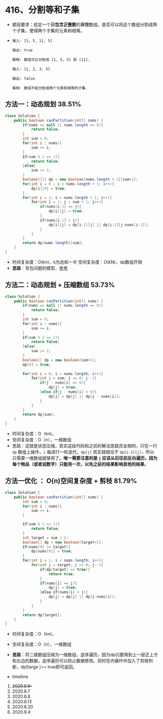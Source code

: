 # 416、分割等和子集

- 题目要求：给定一个**只包含正整数**的**非空**数组。是否可以将这个数组分割成两个子集，使得两个子集的元素和相等。

- ```
  输入: [1, 5, 11, 5]
  
  输出: true
  
  解释: 数组可以分割成 [1, 5, 5] 和 [11].
  
  输入: [1, 2, 3, 5]
  
  输出: false
  
  解释: 数组不能分割成两个元素和相等的子集.
  ```



## 方法一：动态规划 38.51%

```java
class Solution {
    public boolean canPartition(int[] nums) {
        if(nums == null || nums.length == 0){
            return false;
        }
        int sum = 0;
        for(int i : nums){
            sum += i;
        }
        if(sum % 2 == 1){
            return false;
        }else{
            sum /= 2;
        }
        boolean[][] dp = new boolean[nums.length + 1][sum+1];
        for(int i = 0 ; i < nums.length + 1; i++){
            dp[i][0] = true;
        }
        for(int i = 1; i < nums.length + 1; i++){
            for(int j = 1; j < sum + 1; j++){
                if(nums[i-1] == j){
                    dp[i][j] = true;
                }
                if(nums[i-1] < j){
                    dp[i][j] = dp[i-1][j] || dp[i-1][j-nums[i-1]];
                }
            }
        }
        return dp[nums.length][sum];
    }
}
```

- 时间复杂度：O(kn)，k为总和一半
  空间复杂度：O(kN)，dp数组开销
- **思路**：背包问题的模型，[参考](https://leetcode-cn.com/problems/partition-equal-subset-sum/solution/0-1-bei-bao-wen-ti-xiang-jie-zhen-dui-ben-ti-de-yo/)



## 方法二：动态规划 + 压缩数组 53.73%

```java
class Solution {
    public boolean canPartition(int[] nums) {
        if(nums == null || nums.length == 0){
            return false;
        }
        int sum = 0;
        for(int i : nums){
            sum += i;
        }
        if(sum % 2 == 1){
            return false;
        }else{
            sum /= 2;
        }
        boolean[] dp = new boolean[sum+1];
        dp[0] = true;
        
        for(int i = 0; i < nums.length; i++){
            for(int j = sum; j >= 0; j--){
                if(j - nums[i] == 0){
                    dp[j] = true;
                }else if(j - nums[i] > 0){
                    dp[j] = dp[j] || dp[j - nums[i]];
                }
            }
        }
        return dp[sum];
    }
}
```

- 时间复杂度：O（kn)，
- 空间复杂度：O（n），一维数组
- 思路：这就是状态压缩，其实这段代码和之前的解法思路完全相同，只在一行 `dp` 数组上操作，`i` 每进行一轮迭代，`dp[j]` 其实就相当于 `dp[i-1][j]`，所以只需要一维数组就够用了。**唯一需要注意的是** **`j`** **应该从后往前反向遍历，因为每个物品（或者说数字）只能用一次，以免之前的结果影响其他的结果**。



## 方法一优化 ： O(n)空间复杂度 + 剪枝  81.79%

```java
class Solution {
    public boolean canPartition(int[] nums) {
        int sum = 0;
        for(int i : nums){
            sum += i;
        }

        if(sum % 2 == 1){
            return false;
        }
        int target = sum / 2;
        boolean[] dp = new boolean[target+1];
        if(nums[0] <= target){
            dp[nums[0]] = true;
        }
        for(int i = 1; i < nums.length; i++){
            for(int j = target; j >= 0; j--){
                if(dp[target] == true){
                    return true;
                }
                if(nums[i] == j){
                    dp[j] = true;
                }else if(nums[i] < j){
                    dp[j] = dp[j] || dp[j-nums[i]];
                }
            }
        }
        return dp[target];
    }
}
```

- 时间复杂度：O（kn)，
- 空间复杂度：O（n），一维数组
- **思路**：将二维数组压缩为一维数组，逆序遍历，因为dp[i]要用到上一层正上方和左边的数据，逆序遍历可以防止数据修改。同时在内循环中加入了剪枝判断，dp[targe ]== true即可返回。



- timeline

1. ~~2020.8.6-~~
2. 2020.8.7
3. 2020.8.8
4. 2020.8.13
5. 2020.8.20
6. 2020.9.4